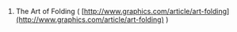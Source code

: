 1. The Art of Folding \( [http://www.graphics.com/article/art-folding](http://www.graphics.com/article/art-folding) \)



